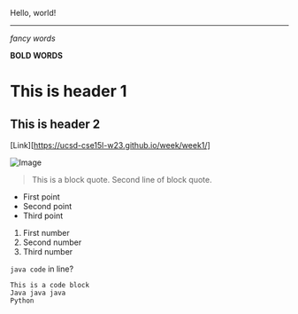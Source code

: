 Hello, world!

---

*fancy words*

**BOLD WORDS**

# This is header 1

## This is header 2

[Link][https://ucsd-cse15l-w23.github.io/week/week1/]

![Image](https://i1.wp.com/brihealthy.com/wp-content/uploads/2016/08/IMG_4352.jpg)

>This is a block quote.
>Second line of block quote.

* First point
* Second point
* Third point

1. First number
2. Second number 
3. Third number

`java code` in line?

```
This is a code block
Java java java
Python
```


